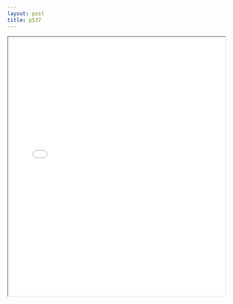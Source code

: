 ```yaml
---
layout: post
title: p537
---
```


<div class="pdf-container">
<iframe src="/ea/assets/pdfs/pub.n.ins/p537.pdf" height="600" width="100%" allowFullScreen="true"></iframe>
</div>


